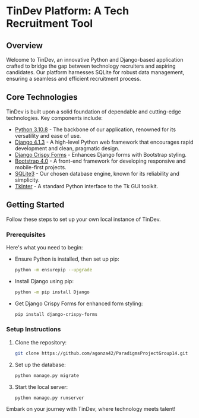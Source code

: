 # TinDev Platform: A Tech Recruitment Tool

## Overview

Welcome to TinDev, an innovative Python and Django-based application crafted to bridge the gap between technology recruiters and aspiring candidates. Our platform harnesses SQLite for robust data management, ensuring a seamless and efficient recruitment process.

## Core Technologies
TinDev is built upon a solid foundation of dependable and cutting-edge technologies. Key components include:

* [Python 3.10.8](https://www.python.org/) - The backbone of our application, renowned for its versatility and ease of use.
* [Django 4.1.3](https://www.djangoproject.com/) - A high-level Python web framework that encourages rapid development and clean, pragmatic design.
* [Django Crispy Forms](https://django-crispy-forms.readthedocs.io/en/latest/) - Enhances Django forms with Bootstrap styling.
* [Bootstrap 4.0](https://getbootstrap.com) - A front-end framework for developing responsive and mobile-first projects.
* [SQLite3](https://www.sqlite.org/index.html) - Our chosen database engine, known for its reliability and simplicity.
* [TkInter](https://docs.python.org/3/library/tkinter.html) - A standard Python interface to the Tk GUI toolkit.

## Getting Started

Follow these steps to set up your own local instance of TinDev.

### Prerequisites

Here's what you need to begin:

* Ensure Python is installed, then set up pip:
  ```sh
  python -m ensurepip --upgrade
  ```

* Install Django using pip:
  ```sh
  python -m pip install Django
  ```

* Get Django Crispy Forms for enhanced form styling:
  ```sh
  pip install django-crispy-forms
  ```

### Setup Instructions

1. Clone the repository:
   ```sh
   git clone https://github.com/agonza42/ParadigmsProjectGroup14.git
   ```
   
2. Set up the database:
   ```sh
   python manage.py migrate
   ```
   
3. Start the local server:
   ```sh
   python manage.py runserver
   ```

Embark on your journey with TinDev, where technology meets talent!
